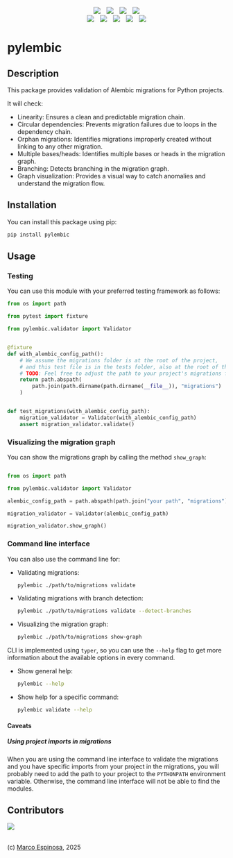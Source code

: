 <!-- Shields -->
<p align="center">
<a href="https://github.com/maekind/pylembic"><img src="https://img.shields.io/github/actions/workflow/status/maekind/pylembic/.github%2Fworkflows%2Ftesting.yaml?label=tests&color=green" hspace="5"></a>
<a href="https://codecov.io/gh/maekind/pylembic"><img src="https://codecov.io/gh/maekind/pylembic/graph/badge.svg?token=JcGna50uJL" hspace="5"/></a>
<a href="https://github.com/maekind/pylembic/releases"><img src="https://img.shields.io/github/actions/workflow/status/maekind/pylembic/.github%2Fworkflows%2Frelease.yaml?label=build%20package&color=green" hspace="5"></a>
<a href="https://pypi.org/project/pylembic"><img src="https://img.shields.io/github/v/release/maekind/pylembic?color=blue&label=pypi" hspace="5"></a>
<br>
<a href="https://github.com/maekind/pylembic/blob/main/LICENSE"><img src="https://img.shields.io/badge/License-MIT-orange.svg" hspace="5"></a>
<a href="https://github.com/maekind/pylembic"><img src="https://img.shields.io/github/repo-size/maekind/pylembic?color=red" hspace="5"></a>
<a href="https://github.com/maekind/pylembic"><img src="https://img.shields.io/github/last-commit/maekind/pylembic?color=black" hspace="5"></a>
<a href="https://www.python.org/downloads/"><img src="https://img.shields.io/github/languages/top/maekind/pylembic?color=darkgreen" hspace="5"></a>
<a href="https://www.python.org/downloads/"><img src="https://img.shields.io/badge/python%20version-%3E3.11-lightblue" hspace="5"></a>
</p>

# pylembic

## Description

This package provides validation of Alembic migrations for Python projects.

It will check:

- Linearity: Ensures a clean and predictable migration chain.
- Circular dependencies: Prevents migration failures due to loops in the
dependency chain.
- Orphan migrations: Identifies migrations improperly created without linking
to any other migration.
- Multiple bases/heads: Identifies multiple bases or heads in the migration graph.
- Branching: Detects branching in the migration graph.
- Graph visualization: Provides a visual way to catch anomalies and understand the
migration flow.

## Installation

You can install this package using pip:

```bash
pip install pylembic
```

## Usage

### Testing

You can use this module with your preferred testing framework as follows:

```python
from os import path

from pytest import fixture

from pylembic.validator import Validator


@fixture
def with_alembic_config_path():
    # We assume the migrations folder is at the root of the project,
    # and this test file is in the tests folder, also at the root of the project.
    # TODO: Feel free to adjust the path to your project's migrations folder.
    return path.abspath(
        path.join(path.dirname(path.dirname(__file__)), "migrations")
    )


def test_migrations(with_alembic_config_path):
    migration_validator = Validator(with_alembic_config_path)
    assert migration_validator.validate()
```

### Visualizing the migration graph

You can show the migrations graph by calling the method `show_graph`:

```python

from os import path

from pylembic.validator import Validator

alembic_config_path = path.abspath(path.join("your path", "migrations"))

migration_validator = Validator(alembic_config_path)

migration_validator.show_graph()
```

### Command line interface

You can also use the command line for:

- Validating migrations:

    ```bash
    pylembic ./path/to/migrations validate
    ```

- Validating migrations with branch detection:

    ```bash
    pylembic ./path/to/migrations validate --detect-branches
    ```

- Visualizing the migration graph:

    ```bash
    pylembic ./path/to/migrations show-graph
    ```

CLI is implemented using `typer`, so you can use the `--help` flag to get more information about the available options in every command.

- Show general help:

    ```bash
    pylembic --help
    ```

- Show help for a specific command:

    ```bash
    pylembic validate --help
    ```

#### Caveats

##### Using project imports in migrations

When you are using the command line interface to validate the migrations and you have specific imports from your project in the migrations,
you will probably need to add the path to your project to the `PYTHONPATH` environment variable.
Otherwise, the command line interface will not be able to find the modules.

## Contributors

<a href="https://github.com/maekind/pylembic/graphs/contributors">
  <img src="https://contrib.rocks/image?repo=maekind/pylembic" />
</a>
<br/>
<br/>

(c) <a href="mailto:marco@marcoespinosa.com">Marco Espinosa</a>, 2025
